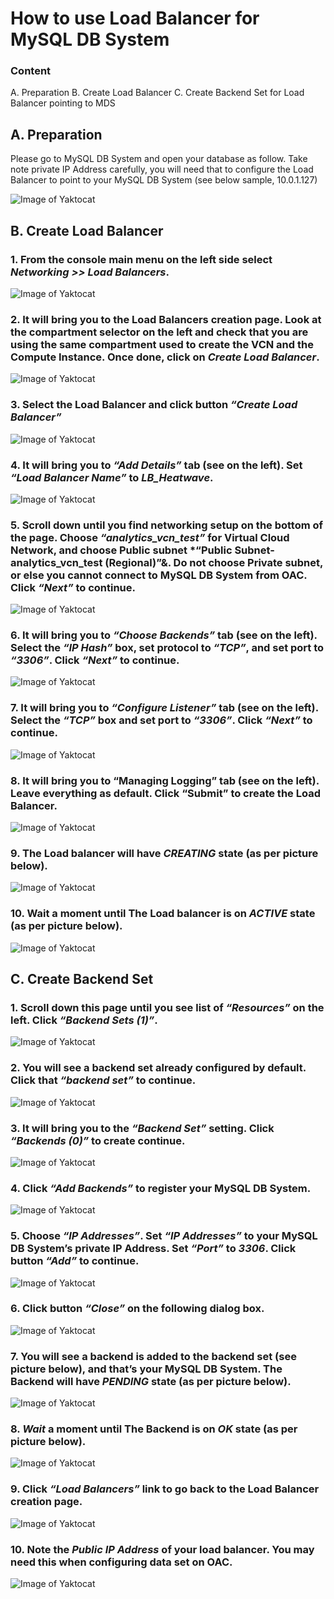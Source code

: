# How to use Load Balancer for MySQL DB System

### Content
A. Preparation
B. Create Load Balancer
C. Create Backend Set for Load Balancer pointing to MDS

## A. Preparation

Please go to MySQL DB System and open your database as follow. Take note private IP Address carefully, you will need that to configure the Load Balancer to point to your MySQL DB System (see below sample, 10.0.1.127)

![Image of Yaktocat](https://github.com/tripplea-sg/Load_Balancer/blob/main/Preparation.png)

## B. Create Load Balancer

### 1. From the console main menu on the left side select *Networking >> Load Balancers*.

![Image of Yaktocat](https://github.com/tripplea-sg/Load_Balancer/blob/main/1.png)

### 2. It will bring you to the Load Balancers creation page. Look at the compartment selector on the left and check that you are using the same compartment used to create the VCN and the Compute Instance. Once done, click on *Create Load Balancer*.

![Image of Yaktocat](https://github.com/tripplea-sg/Load_Balancer/blob/main/2.png)

### 3. Select the Load Balancer and click button *“Create Load Balancer”*

![Image of Yaktocat](https://github.com/tripplea-sg/Load_Balancer/blob/main/3.png)

### 4. It will bring you to *“Add Details”* tab (see on the left). Set *“Load Balancer Name”* to *LB_Heatwave*.

![Image of Yaktocat](https://github.com/tripplea-sg/Load_Balancer/blob/main/4.png)

### 5. Scroll down until you find networking setup on the bottom of the page. Choose *“analytics_vcn_test”* for Virtual Cloud Network, and choose Public subnet *“Public Subnet-analytics_vcn_test (Regional)”&. Do not choose Private subnet, or else you cannot connect to MySQL DB System from OAC. Click *“Next”* to continue.

![Image of Yaktocat](https://github.com/tripplea-sg/Load_Balancer/blob/main/5.png)

### 6. It will bring you to *“Choose Backends”* tab (see on the left). Select the *“IP Hash”* box, set protocol to *“TCP”*, and set port to *“3306”*. Click *“Next”* to continue.

![Image of Yaktocat](https://github.com/tripplea-sg/Load_Balancer/blob/main/6.png)

### 7. It will bring you to *“Configure Listener”* tab (see on the left). Select the *“TCP”* box and set port to *“3306”*. Click *“Next”* to continue.

![Image of Yaktocat](https://github.com/tripplea-sg/Load_Balancer/blob/main/7.png)

### 8. It will bring you to “Managing Logging” tab (see on the left). Leave everything as default. Click “Submit” to create the Load Balancer.

![Image of Yaktocat](https://github.com/tripplea-sg/Load_Balancer/blob/main/8.png)

### 9. The Load balancer will have *CREATING* state (as per picture below).

![Image of Yaktocat](https://github.com/tripplea-sg/Load_Balancer/blob/main/9.png)

### 10. Wait a moment until The Load balancer is on *ACTIVE* state (as per picture below).

![Image of Yaktocat](https://github.com/tripplea-sg/Load_Balancer/blob/main/10.png)

## C. Create Backend Set

### 1. Scroll down this page until you see list of *“Resources”* on the left. Click *“Backend Sets (1)”*.

![Image of Yaktocat](https://github.com/tripplea-sg/Load_Balancer/blob/main/11.png)

### 2. You will see a backend set already configured by default. Click that *“backend set”* to continue.

![Image of Yaktocat](https://github.com/tripplea-sg/Load_Balancer/blob/main/12.png)

### 3. It will bring you to the *“Backend Set”* setting. Click *“Backends (0)”* to create continue.

![Image of Yaktocat](https://github.com/tripplea-sg/Load_Balancer/blob/main/13.png)

### 4. Click *“Add Backends”* to register your MySQL DB System.

![Image of Yaktocat](https://github.com/tripplea-sg/Load_Balancer/blob/main/14.png)

### 5. Choose *“IP Addresses”*. Set *“IP Addresses”* to your MySQL DB System’s private IP Address. Set *“Port”* to *3306*. Click button *“Add”* to continue.

![Image of Yaktocat](https://github.com/tripplea-sg/Load_Balancer/blob/main/15.png)

### 6. Click button *“Close”* on the following dialog box.

![Image of Yaktocat](https://github.com/tripplea-sg/Load_Balancer/blob/main/16.png)

### 7. You will see a backend is added to the backend set (see picture below), and that’s your MySQL DB System. The Backend will have *PENDING* state (as per picture below).

![Image of Yaktocat](https://github.com/tripplea-sg/Load_Balancer/blob/main/17.png)

### 8. *Wait* a moment until The Backend is on *OK* state (as per picture below).

![Image of Yaktocat](https://github.com/tripplea-sg/Load_Balancer/blob/main/18.png)

### 9. Click *“Load Balancers”* link to go back to the Load Balancer creation page.

![Image of Yaktocat](https://github.com/tripplea-sg/Load_Balancer/blob/main/19.png)

### 10. Note the *Public IP Address* of your load balancer. You may need this when configuring data set on OAC.

![Image of Yaktocat](https://github.com/tripplea-sg/Load_Balancer/blob/main/20.png)
